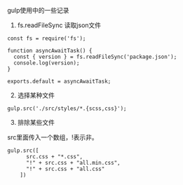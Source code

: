 gulp使用中的一些记录

1. fs.readFileSync 读取json文件

```
const fs = require('fs');

function asyncAwaitTask() {
  const { version } = fs.readFileSync('package.json');
  console.log(version);
}

exports.default = asyncAwaitTask;
```

2. 选择某种文件

```
gulp.src('./src/styles/*.{scss,css}');
```

3. 排除某些文件

src里面传入一个数组，!表示非。

```
gulp.src([
      src.css + "*.css",
      "!" + src.css + "all.min.css",
      "!" + src.css + "all.css"
    ])
```






















